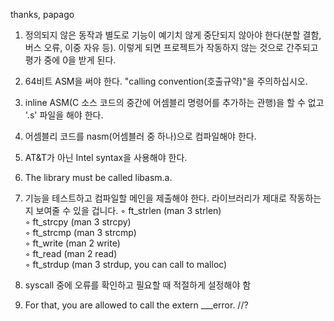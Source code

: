 thanks, papago

1. 정의되지 않은 동작과 별도로 기능이 예기치 않게 중단되지 않아야 한다(분할 결함, 버스 오류, 이중 자유 등). 
   이렇게 되면 프로젝트가 작동하지 않는 것으로 간주되고 평가 중에 0을 받게 된다.
2. 64비트 ASM을 써야 한다. "calling convention(호출규약)"을 주의하십시오.
3. inline ASM(C 소스 코드의 중간에 어셈블리 명령어를 추가하는 관행)을 할 수 없고 '.s' 파일을 해야 한다.
4. 어셈블리 코드를 nasm(어셈블러 중 하나)으로 컴파일해야 한다.
5. AT&T가 아닌 Intel syntax을 사용해야 한다.


1. The library must be called libasm.a.
2. 기능을 테스트하고 컴파일할 메인을 제출해야 한다.
라이브러리가 제대로 작동하는지 보여줄 수 있을 겁니다.
◦ ft_strlen (man 3 strlen)<br>
◦ ft_strcpy (man 3 strcpy)<br>
◦ ft_strcmp (man 3 strcmp)<br>
◦ ft_write (man 2 write)<br>
◦ ft_read (man 2 read)<br>
◦ ft_strdup (man 3 strdup, you can call to malloc)
3. syscall 중에 오류를 확인하고 필요할 때 적절하게 설정해야 함
4. For that, you are allowed to call the extern ___error.  //?
